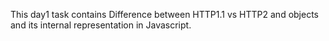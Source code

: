 This day1 task  contains  Difference between HTTP1.1 vs HTTP2 and objects and its internal representation in Javascript.